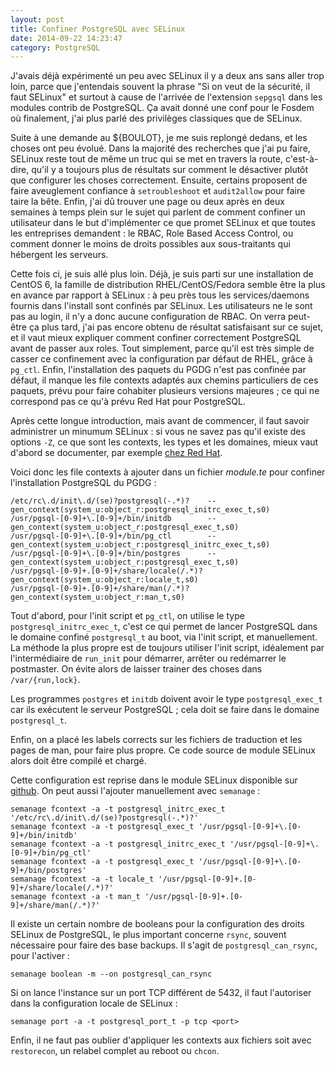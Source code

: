 ```yaml
---
layout: post
title: Confiner PostgreSQL avec SELinux
date: 2014-09-22 14:23:47
category: PostgreSQL
---
```


J'avais déjà expérimenté un peu avec SELinux il y a deux ans sans
aller trop loin, parce que j'entendais souvent la phrase "Si on veut
de la sécurité, il faut SELinux" et surtout à cause de l'arrivée de
l'extension `sepgsql` dans les modules contrib de PostgreSQL. Ça avait
donné une conf pour le Fosdem où finalement, j'ai plus parlé des
privilèges classiques que de SELinux.

Suite à une demande au ${BOULOT}, je me suis replongé dedans, et les
choses ont peu évolué. Dans la majorité des recherches que j'ai pu
faire, SELinux reste tout de même un truc qui se met en travers la
route, c'est-à-dire, qu'il y a toujours plus de résultats sur comment
le désactiver plutôt que configurer les choses correctement. Ensuite,
certains proposent de faire aveuglement confiance à `setroubleshoot`
et `audit2allow` pour faire taire la bête. Enfin, j'ai dû trouver une
page ou deux après en deux semaines à temps plein sur le sujet qui
parlent de comment confiner un utilisateur dans le but d'implémenter ce
que promet SELinux et que toutes les entreprises demandent : le RBAC,
Role Based Access Control, ou comment donner le moins de droits
possibles aux sous-traitants qui hébergent les serveurs.

Cette fois ci, je suis allé plus loin. Déjà, je suis parti sur une
installation de CentOS 6, la famille de distribution
RHEL/CentOS/Fedora semble être la plus en avance par rapport à SELinux
: à peu près tous les services/daemons fournis dans l'install sont
confinés par SELinux. Les utilisateurs ne le sont pas au login, il n'y
a donc aucune configuration de RBAC. On verra peut-être ça plus tard,
j'ai pas encore obtenu de résultat satisfaisant sur ce sujet, et il
vaut mieux expliquer comment confiner correctement PostgreSQL avant de
passer aux roles. Tout simplement, parce qu'il est très simple de
casser ce confinement avec la configuration par défaut de RHEL, grâce
à `pg_ctl`. Enfin, l'installation des paquets du PGDG n'est pas
confinée par défaut, il manque les file contexts adaptés aux chemins
particuliers de ces paquets, prévu pour faire cohabiter plusieurs
versions majeures ; ce qui ne correspond pas ce qu'à prévu Red Hat pour
PostgreSQL.

Après cette longue introduction, mais avant de commencer, il faut
savoir administrer un minumum SELinux : si vous ne savez pas qu'il
existe des options `-Z`, ce que sont les contexts, les types et les
domaines, mieux vaut d'abord se documenter, par exemple [chez Red
Hat](https://access.redhat.com/documentation/en-US/Red_Hat_Enterprise_Linux/6/html/Security-Enhanced_Linux/index.html).

Voici donc les file contexts à ajouter dans un fichier *module.te* pour
confiner l'installation PostgreSQL du PGDG :

    /etc/rc\.d/init\.d/(se)?postgresql(-.*)?    --  gen_context(system_u:object_r:postgresql_initrc_exec_t,s0)
    /usr/pgsql-[0-9]+\.[0-9]+/bin/initdb        --  gen_context(system_u:object_r:postgresql_exec_t,s0)
    /usr/pgsql-[0-9]+\.[0-9]+/bin/pg_ctl        --  gen_context(system_u:object_r:postgresql_initrc_exec_t,s0)
    /usr/pgsql-[0-9]+\.[0-9]+/bin/postgres      --  gen_context(system_u:object_r:postgresql_exec_t,s0)
    /usr/pgsql-[0-9]+.[0-9]+/share/locale(/.*)?	    gen_context(system_u:object_r:locale_t,s0)
    /usr/pgsql-[0-9]+.[0-9]+/share/man(/.*)?        gen_context(system_u:object_r:man_t,s0)

Tout d'abord, pour l'init script et `pg_ctl`, on utilise le type
`postgresql_initrc_exec_t`, c'est ce qui permet de lancer PostgreSQL
dans le domaine confiné `postgresql_t` au boot, via l'init script, et
manuellement. La méthode la plus propre est de toujours utiliser
l'init script, idéalement par l'intermédiaire de `run_init` pour
démarrer, arrêter ou redémarrer le postmaster. On évite alors de
laisser trainer des choses dans `/var/{run,lock}`.

Les programmes `postgres` et `initdb` doivent avoir le type
`postgresql_exec_t` car ils exécutent le serveur PostgreSQL ; cela
doit se faire dans le domaine `postgresql_t`.

Enfin, on a placé les labels corrects sur les fichiers de traduction
et les pages de man, pour faire plus propre. Ce code source de module
SELinux alors doit être compilé et chargé.

Cette configuration est reprise dans le module SELinux disponible sur
[github]. On peut aussi l'ajouter manuellement avec `semanage` :

    semanage fcontext -a -t postgresql_initrc_exec_t '/etc/rc\.d/init\.d/(se)?postgresql(-.*)?'
    semanage fcontext -a -t postgresql_exec_t '/usr/pgsql-[0-9]+\.[0-9]+/bin/initdb'
    semanage fcontext -a -t postgresql_initrc_exec_t '/usr/pgsql-[0-9]+\.[0-9]+/bin/pg_ctl'
    semanage fcontext -a -t postgresql_exec_t '/usr/pgsql-[0-9]+\.[0-9]+/bin/postgres'
    semanage fcontext -a -t locale_t '/usr/pgsql-[0-9]+.[0-9]+/share/locale(/.*)?'
    semanage fcontext -a -t man_t '/usr/pgsql-[0-9]+.[0-9]+/share/man(/.*)?'

Il existe un certain nombre de booleans pour la configuration des
droits SELinux de PostgreSQL, le plus important concerne `rsync`,
souvent nécessaire pour faire des base backups. Il s'agit de
`postgresql_can_rsync`, pour l'activer :

    semanage boolean -m --on postgresql_can_rsync

Si on lance l'instance sur un port TCP différent de 5432, il faut
l'autoriser dans la configuration locale de SELinux :

    semanage port -a -t postgresql_port_t -p tcp <port>

Enfin, il ne faut pas oublier d'appliquer les contexts aux fichiers
soit avec `restorecon`, un relabel complet au reboot ou `chcon`.

[github]: http://github.com/dalibo/selinux-pgsql-pgdg
